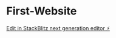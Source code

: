 # First-Website

[Edit in StackBlitz next generation editor ⚡️](https://stackblitz.com/~/github.com/jazmirafy/First-Website)